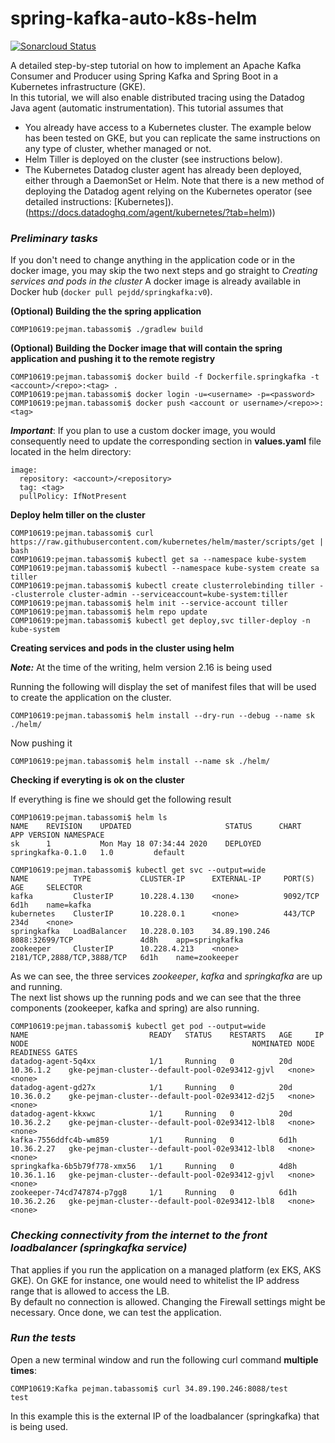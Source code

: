 # spring-kafka-auto-k8s-helm

[![Sonarcloud Status](https://sonarcloud.io/api/project_badges/measure?project=com.codenotfound%3Aspring-kafka-hello-world&metric=alert_status)](https://sonarcloud.io/dashboard?id=com.codenotfound%3Aspring-kafka-hello-world)

A detailed step-by-step tutorial on how to implement an Apache Kafka Consumer and Producer using Spring Kafka and Spring Boot in a Kubernetes infrastructure (GKE). 
<br>In this tutorial, we will also enable distributed tracing using the Datadog Java agent (automatic instrumentation). This tutorial assumes that
+ You already have access to a Kubernetes cluster. The example below has been tested on GKE, but you can replicate the same instructions on any type of cluster, whether managed or not.
+ Helm Tiller is deployed on the cluster (see instructions below).
+ The Kubernetes Datadog cluster agent has already been deployed, either through a DaemonSet or Helm. Note that there is a new method of deploying the Datadog agent relying on the Kubernetes operator (see detailed instructions: [Kubernetes]).(https://docs.datadoghq.com/agent/kubernetes/?tab=helm))
  

### _Preliminary tasks_

If you don't need to change anything in the application code or in the docker image, you may skip the two next steps and go straight to _Creating services and pods in the cluster_
A docker image is already available in Docker hub (`docker pull pejdd/springkafka:v0`). 

**(Optional) Building the the spring application**

```
COMP10619:pejman.tabassomi$ ./gradlew build
```


**(Optional) Building the Docker image that will contain the spring application and pushing it to the remote registry**

```
COMP10619:pejman.tabassomi$ docker build -f Dockerfile.springkafka -t <account>/<repo>:<tag> .
COMP10619:pejman.tabassomi$ docker login -u=<username> -p=<password>
COMP10619:pejman.tabassomi$ docker push <account or username>/<repo>>:<tag>
```

***Important***: If you plan to use a custom docker image, you would consequently need to update the corresponding section in **values.yaml** file located in the helm directory:<br>



```
image:
  repository: <account>/<repository> 
  tag: <tag>
  pullPolicy: IfNotPresent
```

**Deploy helm tiller on the cluster**

```
COMP10619:pejman.tabassomi$ curl https://raw.githubusercontent.com/kubernetes/helm/master/scripts/get | bash
COMP10619:pejman.tabassomi$ kubectl get sa --namespace kube-system
COMP10619:pejman.tabassomi$ kubectl --namespace kube-system create sa tiller
COMP10619:pejman.tabassomi$ kubectl create clusterrolebinding tiller --clusterrole cluster-admin --serviceaccount=kube-system:tiller
COMP10619:pejman.tabassomi$ helm init --service-account tiller
COMP10619:pejman.tabassomi$ helm repo update
COMP10619:pejman.tabassomi$ kubectl get deploy,svc tiller-deploy -n kube-system
```

**Creating services and pods in the cluster using helm**

***Note:*** At the time of the writing, helm version 2.16 is being used 

Running the following will display the set of manifest files that will be used to create the application on the cluster.

```
COMP10619:pejman.tabassomi$ helm install --dry-run --debug --name sk ./helm/
```

Now pushing it
```
COMP10619:pejman.tabassomi$ helm install --name sk ./helm/
```



**Checking if everyting is ok on the cluster**

If everything is fine we should get the following result

```
COMP10619:pejman.tabassomi$ helm ls
NAME	REVISION	UPDATED                 	STATUS  	CHART            	APP VERSION	NAMESPACE
sk  	1       	Mon May 18 07:34:44 2020	DEPLOYED	springkafka-0.1.0	1.0        	default  
```

```
COMP10619:pejman.tabassomi$ kubectl get svc --output=wide
NAME          TYPE           CLUSTER-IP      EXTERNAL-IP     PORT(S)                      AGE     SELECTOR
kafka         ClusterIP      10.228.4.130    <none>          9092/TCP                     6d1h    name=kafka
kubernetes    ClusterIP      10.228.0.1      <none>          443/TCP                      234d    <none>
springkafka   LoadBalancer   10.228.0.103    34.89.190.246   8088:32699/TCP               4d8h    app=springkafka
zookeeper     ClusterIP      10.228.4.213    <none>          2181/TCP,2888/TCP,3888/TCP   6d1h    name=zookeeper
```

As we can see, the three services *zookeeper*, *kafka* and *springkafka* are up and running.
<br>The next list shows up the running pods and we can see that the three components (zookeeper, kafka and spring) are also running.  

```
COMP10619:pejman.tabassomi$ kubectl get pod --output=wide
NAME                           READY   STATUS    RESTARTS   AGE     IP           NODE                                                  NOMINATED NODE   READINESS GATES
datadog-agent-5q4xx            1/1     Running   0          20d     10.36.1.2    gke-pejman-cluster--default-pool-02e93412-gjvl   <none>           <none>
datadog-agent-gd27x            1/1     Running   0          20d     10.36.0.2    gke-pejman-cluster--default-pool-02e93412-d2j5   <none>           <none>
datadog-agent-kkxwc            1/1     Running   0          20d     10.36.2.2    gke-pejman-cluster--default-pool-02e93412-lbl8   <none>           <none>
kafka-7556ddfc4b-wm859         1/1     Running   0          6d1h    10.36.2.27   gke-pejman-cluster--default-pool-02e93412-lbl8   <none>           <none>
springkafka-6b5b79f778-xmx56   1/1     Running   0          4d8h    10.36.1.16   gke-pejman-cluster--default-pool-02e93412-gjvl   <none>           <none>
zookeeper-74cd747874-p7gg8     1/1     Running   0          6d1h    10.36.2.26   gke-pejman-cluster--default-pool-02e93412-lbl8   <none>           <none>

```


### _Checking connectivity from the internet to the front loadbalancer (springkafka service)_

That applies if you run the application on a managed platform (ex EKS, AKS GKE).
On GKE for instance, one would need to whitelist the IP address range that is allowed to access the LB.
<br>By default no connection is allowed. Changing the Firewall settings might be necessary.
Once done, we can test the application.

### _Run the tests_

Open a new terminal window and run the following curl command **multiple times**:

```
COMP10619:Kafka pejman.tabassomi$ curl 34.89.190.246:8088/test
test
```

In this example this is the external IP of the loadbalancer (springkafka) that is being used.